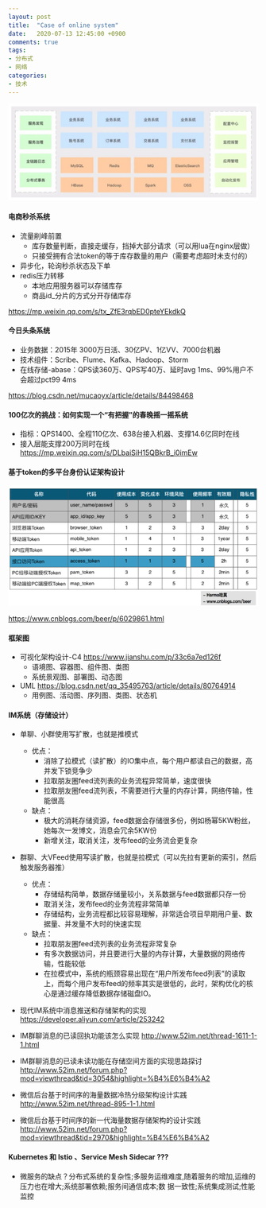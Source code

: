 ```yaml
---
layout: post
title:  "Case of online system"
date:   2020-07-13 12:45:00 +0900
comments: true
tags:
- 分布式
- 网络
categories:
- 技术
---
```

<img src="/img/arch1.jpg" width="600px" />

#### 电商秒杀系统
- 流量削峰前置
    - 库存数量判断，直接走缓存，挡掉大部分请求（可以用lua在nginx层做）
    - 只接受拥有合法token的等于库存数量的用户（需要考虑超时未支付的）
- 异步化，轮询秒杀状态及下单 
- redis压力转移
    - 本地应用服务器可以存储库存
    - 商品id_分片的方式分开存储库存
    
<https://mp.weixin.qq.com/s/tx_ZfE3rqbED0pteYEkdkQ>

#### 今日头条系统
- 业务数据：2015年 3000万日活、30亿PV、1亿VV、7000台机器
- 技术组件：Scribe、Flume、Kafka、Hadoop、Storm
- 在线存储-abase：QPS读360万、QPS写40万、延时avg 1ms、99%用户不会超过pct99 4ms

<https://blog.csdn.net/mucaoyx/article/details/84498468>

#### 100亿次的挑战：如何实现一个“有把握”的春晚摇一摇系统
- 指标：QPS1400、全程110亿次、638台接入机器、支撑14.6亿同时在线
- 接入层能支撑200万同时在线
<https://mp.weixin.qq.com/s/DLbaiSiH15QBkrB_i0imEw>

####  基于token的多平台身份认证架构设计
<img src="/img/token.png" width="600px" />

<https://www.cnblogs.com/beer/p/6029861.html>

#### 框架图
- 可视化架构设计-C4 <https://www.jianshu.com/p/33c6a7ed126f>
    - 语境图、容器图、组件图、类图
    - 系统景观图、部署图、动态图
- UML <https://blog.csdn.net/qq_35495763/article/details/80764914>
    - 用例图、活动图、序列图、类图、状态机
    
#### IM系统（存储设计）
- 单聊、小群使用写扩散，也就是推模式
    - 优点：
        - 消除了拉模式（读扩散）的IO集中点，每个用户都读自己的数据，高并发下锁竞争少
        - 拉取朋友圈feed流列表的业务流程异常简单，速度很快
        - 拉取朋友圈feed流列表，不需要进行大量的内存计算，网络传输，性能很高
    - 缺点：
        - 极大的消耗存储资源，feed数据会存储很多份，例如杨幂5KW粉丝，她每次一发博文，消息会冗余5KW份
        - 新增关注，取消关注，发布feed的业务流会更复杂
- 群聊、大VFeed使用写读扩散，也就是拉模式（可以先拉有更新的索引，然后触发服务器推）
    - 优点：
        - 存储结构简单，数据存储量较小，关系数据与feed数据都只存一份
        - 取消关注，发布feed的业务流程非常简单
        - 存储结构，业务流程都比较容易理解，非常适合项目早期用户量、数据量、并发量不大时的快速实现
    - 缺点：
        - 拉取朋友圈feed流列表的业务流程非常复杂
        - 有多次数据访问，并且要进行大量的内存计算，大量数据的网络传输，性能较低
        - 在拉模式中，系统的瓶颈容易出现在“用户所发布feed列表”的读取上，而每个用户发布feed的频率其实是很低的，此时，架构优化的核心是通过缓存降低数据存储磁盘IO。
    
- 现代IM系统中消息推送和存储架构的实现 <https://developer.aliyun.com/article/253242>
- IM群聊消息的已读回执功能该怎么实现 <http://www.52im.net/thread-1611-1-1.html>
- IM群聊消息的已读未读功能在存储空间方面的实现思路探讨 <http://www.52im.net/forum.php?mod=viewthread&tid=3054&highlight=%B4%E6%B4%A2>
- 微信后台基于时间序的海量数据冷热分级架构设计实践 <http://www.52im.net/thread-895-1-1.html>
- 微信后台基于时间序的新一代海量数据存储架构的设计实践 <http://www.52im.net/forum.php?mod=viewthread&tid=2970&highlight=%B4%E6%B4%A2>

####  Kubernetes 和 Istio 、Service Mesh Sidecar ???
- 微服务的缺点？分布式系统的复杂性;多服务运维难度,随着服务的增加,运维的压力也在增大;系统部署依赖;服务间通信成本;数 据一致性;系统集成测试;性能监控